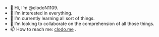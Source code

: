 - 👋 Hi, I’m @clodoN1109.
- 👀 I’m interested in everything.
- 🌱 I’m currently learning all sort of things.
- 💞️ I’m looking to collaborate on the comprehension of all those things.  
- 📫 How to reach me: [clodo.me](https://www.clodo.me)  .

<!---
clodoN1109/clodoN1109 is a ✨ special ✨ repository because its `README.md` (this file) appears on your GitHub profile.
You can click the Preview link to take a look at your changes.
--->
